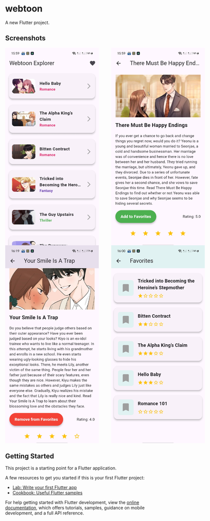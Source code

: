# webtoon

A new Flutter project.

## Screenshots

<div style="display: flex; justify-content: space-between;">
  <img src="assets/ss_wbtoon/1.jpg" alt="Screenshot 1" width="300" style="margin-right: 20px;">
  <img src="assets/ss_wbtoon/2.jpg" alt="Screenshot 2" width="300" style="margin-left: 20px;">
</div>


<div style="display: flex; justify-content: space-between;">
  <img src="assets/ss_wbtoon/5.jpg" alt="Screenshot 1" width="300" style="margin-right: 20px;">
  <img src="assets/ss_wbtoon/4.jpg" alt="Screenshot 2" width="300" style="margin-left: 20px;">
</div>




## Getting Started

This project is a starting point for a Flutter application.

A few resources to get you started if this is your first Flutter project:

- [Lab: Write your first Flutter app](https://docs.flutter.dev/get-started/codelab)
- [Cookbook: Useful Flutter samples](https://docs.flutter.dev/cookbook)

For help getting started with Flutter development, view the
[online documentation](https://docs.flutter.dev/), which offers tutorials,
samples, guidance on mobile development, and a full API reference.
